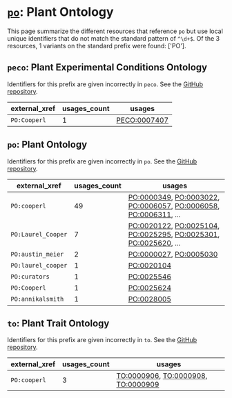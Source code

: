 # [`po`](https://bioregistry.io/po): Plant Ontology

This page summarize the different resources that reference `po`
but use local unique identifiers that do not match the standard pattern of
`^\d+$`. Of the 3 resources,
1 variants on the standard prefix were found: ['PO'].

## `peco`: Plant Experimental Conditions Ontology

Identifiers for this prefix are given incorrectly in `peco`. See the [GitHub repository](https://github.com/Planteome/plant-experimental-conditions-ontology).

| external_xref   |   usages_count | usages                                                      |
|-----------------|----------------|-------------------------------------------------------------|
| `PO:Cooperl`    |              1 | [PECO:0007407](http://purl.obolibrary.org/obo/PECO_0007407) |

## `po`: Plant Ontology

Identifiers for this prefix are given incorrectly in `po`. See the [GitHub repository](https://github.com/Planteome/plant-ontology).

| external_xref      |   usages_count | usages                                                                                                                                                                                                                                                                                           |
|--------------------|----------------|--------------------------------------------------------------------------------------------------------------------------------------------------------------------------------------------------------------------------------------------------------------------------------------------------|
| `PO:cooperl`       |             49 | [PO:0000349](http://purl.obolibrary.org/obo/PO_0000349), [PO:0003022](http://purl.obolibrary.org/obo/PO_0003022), [PO:0006057](http://purl.obolibrary.org/obo/PO_0006057), [PO:0006058](http://purl.obolibrary.org/obo/PO_0006058), [PO:0006311](http://purl.obolibrary.org/obo/PO_0006311), ... |
| `PO:Laurel_Cooper` |              7 | [PO:0020122](http://purl.obolibrary.org/obo/PO_0020122), [PO:0025104](http://purl.obolibrary.org/obo/PO_0025104), [PO:0025295](http://purl.obolibrary.org/obo/PO_0025295), [PO:0025301](http://purl.obolibrary.org/obo/PO_0025301), [PO:0025620](http://purl.obolibrary.org/obo/PO_0025620), ... |
| `PO:austin_meier`  |              2 | [PO:0000027](http://purl.obolibrary.org/obo/PO_0000027), [PO:0005030](http://purl.obolibrary.org/obo/PO_0005030)                                                                                                                                                                                 |
| `PO:laurel_cooper` |              1 | [PO:0020104](http://purl.obolibrary.org/obo/PO_0020104)                                                                                                                                                                                                                                          |
| `PO:curators`      |              1 | [PO:0025546](http://purl.obolibrary.org/obo/PO_0025546)                                                                                                                                                                                                                                          |
| `PO:Cooperl`       |              1 | [PO:0025624](http://purl.obolibrary.org/obo/PO_0025624)                                                                                                                                                                                                                                          |
| `PO:annikalsmith`  |              1 | [PO:0028005](http://purl.obolibrary.org/obo/PO_0028005)                                                                                                                                                                                                                                          |

## `to`: Plant Trait Ontology

Identifiers for this prefix are given incorrectly in `to`. See the [GitHub repository](https://github.com/Planteome/plant-trait-ontology).

| external_xref   |   usages_count | usages                                                                                                                                                                    |
|-----------------|----------------|---------------------------------------------------------------------------------------------------------------------------------------------------------------------------|
| `PO:cooperl`    |              3 | [TO:0000906](http://purl.obolibrary.org/obo/TO_0000906), [TO:0000908](http://purl.obolibrary.org/obo/TO_0000908), [TO:0000909](http://purl.obolibrary.org/obo/TO_0000909) |


